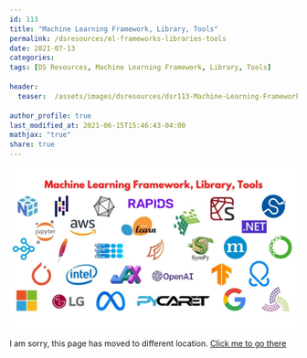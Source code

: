 ```yaml
---
id: 113    
title: "Machine Learning Framework, Library, Tools"
permalink: /dsresources/ml-frameworks-libraries-tools
date: 2021-07-13
categories:
tags: [DS Resources, Machine Learning Framework, Library, Tools]

header:
  teaser:  /assets/images/dsresources/dsr113-Machine-Learning-Framework-Library-Tools.jpg

author_profile: true
last_modified_at: 2021-06-15T15:46:43-04:00
mathjax: "true"
share: true
---
```


![Machine Learning Framework, Library, Tools](/assets/images/dsresources/dsr113-Machine-Learning-Framework-Library-Tools.jpg)

I am sorry, this page has moved to different location. [Click me to go there](/dsblog/ml-frameworks-libraries-tools)